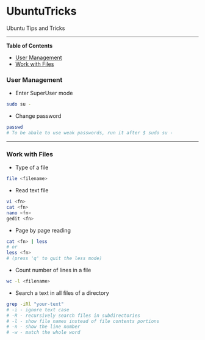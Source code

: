 # UbuntuTricks

Ubuntu Tips and Tricks

----------------------------

**Table of Contents**
  - [User Management](#User-Management)
  - [Work with Files](#Work-with-Files)


### User Management

* Enter SuperUser mode
```bash
sudo su -
```
* Change password
```bash
passwd
# To be abale to use weak passwords, run it after $ sudo su -
```

----------------------------

### Work with Files

* Type of a file
```bash
file <filename>
```

* Read text file
```bash
vi <fn>
cat <fn>
nano <fn>
gedit <fn>
```

* Page by page reading
```bash
cat <fn> | less
# or
less <fn>
# (press 'q' to quit the less mode)
```

* Count number of lines in a file
```bash
wc -l <filename>
```

* Search a text in all files of a directory
```bash
grep -iRl "your-text"
# -i - ignore text case
# -R - recursively search files in subdirectories
# -l - show file names instead of file contents portions
# -n - show the line number
# -w - match the whole word
```
